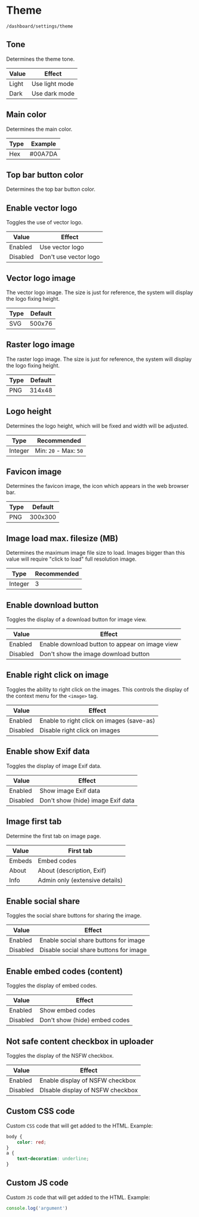 # Theme

`/dashboard/settings/theme`

## Tone

Determines the theme tone.

| Value | Effect         |
| ----- | -------------- |
| Light | Use light mode |
| Dark  | Use dark mode  |

## Main color

Determines the main color.

| Type | Example |
| ---- | ------- |
| Hex  | #00A7DA |

## Top bar button color

Determines the top bar button color.

## Enable vector logo

Toggles the use of vector logo.

| Value    | Effect                |
| -------- | --------------------- |
| Enabled  | Use vector logo       |
| Disabled | Don't use vector logo |

## Vector logo image

The vector logo image. The size is just for reference, the system will display the logo fixing height.

| Type | Default |
| ---- | ------- |
| SVG  | 500x76  |

## Raster logo image

The raster logo image. The size is just for reference, the system will display the logo fixing height.

| Type | Default |
| ---- | ------- |
| PNG  | 314x48  |

## Logo height

Determines the logo height, which will be fixed and width will be adjusted.

| Type    | Recommended           |
| ------- | --------------------- |
| Integer | Min: `20` - Max: `50` |

## Favicon image

Determines the favicon image, the icon which appears in the web browser bar.

| Type | Default |
| ---- | ------- |
| PNG  | 300x300 |

## Image load max. filesize (MB)

Determines the maximum image file size to load. Images bigger than this value will require "click to load" full resolution image.

| Type    | Recommended |
| ------- | ----------- |
| Integer | 3           |

## Enable download button

Toggles the display of a download button for image view.

| Value    | Effect                                         |
| -------- | ---------------------------------------------- |
| Enabled  | Enable download button to appear on image view |
| Disabled | Don't show the image download button           |

## Enable right click on image

Toggles the ability to right click on the images. This controls the display of the context menu for the `<image>` tag.

| Value    | Effect                                    |
| -------- | ----------------------------------------- |
| Enabled  | Enable to right click on images (save-as) |
| Disabled | Disable right click on images             |

## Enable show Exif data

Toggles the display of image Exif data.

| Value    | Effect                            |
| -------- | --------------------------------- |
| Enabled  | Show image Exif data              |
| Disabled | Don't show (hide) image Exif data |

## Image first tab

Determine the first tab on image page.

| Value  | First tab                      |
| ------ | ------------------------------ |
| Embeds | Embed codes                    |
| About  | About (description, Exif)      |
| Info   | Admin only (extensive details) |

## Enable social share

Toggles the social share buttons for sharing the image.

| Value    | Effect                                 |
| -------- | -------------------------------------- |
| Enabled  | Enable social share buttons for image  |
| Disabled | Disable social share buttons for image |

## Enable embed codes (content)

Toggles the display of embed codes.

| Value    | Effect                        |
| -------- | ----------------------------- |
| Enabled  | Show embed codes              |
| Disabled | Don't show (hide) embed codes |

## Not safe content checkbox in uploader

Toggles the display of the NSFW checkbox.

| Value    | Effect                           |
| -------- | -------------------------------- |
| Enabled  | Enable display of NSFW checkbox  |
| Disabled | DIsable display of NSFW checkbox |

## Custom CSS code

Custom `CSS` code that will get added to the HTML. Example:

```css
body {
    color: red;
}
a {
    text-decoration: underline;
}
```

## Custom JS code

Custom `JS` code that will get added to the HTML. Example:

```js
console.log('argument')
```
